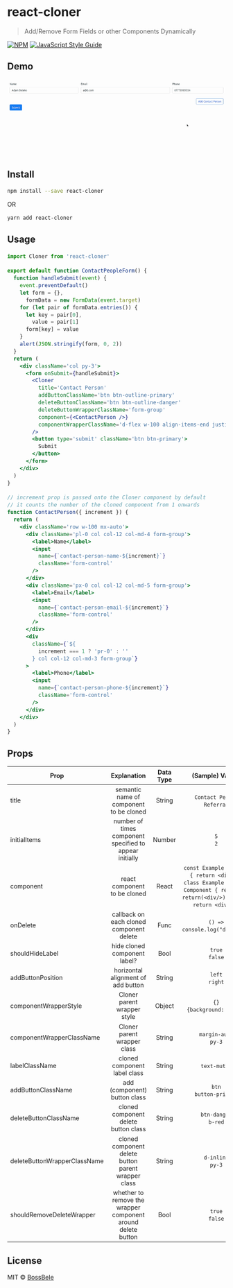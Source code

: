 # react-cloner

> Add/Remove Form Fields or other Components Dynamically

[![NPM](https://img.shields.io/npm/v/react-cloner.svg)](https://www.npmjs.com/package/react-cloner) [![JavaScript Style Guide](https://img.shields.io/badge/code_style-standard-brightgreen.svg)](https://standardjs.com)

## Demo

![React Cloner Demo](/example/public/react-cloner.gif)

## Install

```bash
npm install --save react-cloner
```

OR

```bash
yarn add react-cloner
```

## Usage

```jsx
import Cloner from 'react-cloner'

export default function ContactPeopleForm() {
  function handleSubmit(event) {
    event.preventDefault()
    let form = {},
      formData = new FormData(event.target)
    for (let pair of formData.entries()) {
      let key = pair[0],
        value = pair[1]
      form[key] = value
    }
    alert(JSON.stringify(form, 0, 2))
  }
  return (
    <div className='col py-3'>
      <form onSubmit={handleSubmit}>
        <Cloner
          title='Contact Person'
          addButtonClassName='btn btn-outline-primary'
          deleteButtonClassName='btn btn-outline-danger'
          deleteButtonWrapperClassName='form-group'
          component={<ContactPerson />}
          componentWrapperClassName='d-flex w-100 align-items-end justify-content-between mb-3'
        />
        <button type='submit' className='btn btn-primary'>
          Submit
        </button>
      </form>
    </div>
  )
}

// increment prop is passed onto the Cloner component by default
// it counts the number of the cloned component from 1 onwards
function ContactPerson({ increment }) {
  return (
    <div className='row w-100 mx-auto'>
      <div className='pl-0 col col-12 col-md-4 form-group'>
        <label>Name</label>
        <input
          name={`contact-person-name-${increment}`}
          className='form-control'
        />
      </div>
      <div className='px-0 col col-12 col-md-5 form-group'>
        <label>Email</label>
        <input
          name={`contact-person-email-${increment}`}
          className='form-control'
        />
      </div>
      <div
        className={`${
          increment === 1 ? 'pr-0' : ''
        } col col-12 col-md-3 form-group`}
      >
        <label>Phone</label>
        <input
          name={`contact-person-phone-${increment}`}
          className='form-control'
        />
      </div>
    </div>
  )
}
```

## Props

| Prop                         |                         Explanation                          | Data Type |                                                          (Sample) Values                                                           | Default |
| ---------------------------- | :----------------------------------------------------------: | :-------: | :--------------------------------------------------------------------------------------------------------------------------------: | :-----: |
| title                        |           semantic name of component to be cloned            |  String   |                                                `Contact Person`<br/>`Referral`<br/>                                                | `null`  |
| initialItems                 |   number of times component specified to appear initially    |  Number   |                                                            `5`<br/>`2`                                                             |   `1`   |
| component                    |                 react component to be cloned                 |   React   | `const Example = () => { return <div/> }`<br/>`class Example extends Component { render(){ return(<div/>) }} => { return <div/> }` | `null`  |
| onDelete                     |           callback on each cloned component delete           |   Func    |                                                   `() => console.log("deleted")`                                                   | `null`  |
| shouldHideLabel              |                 hide cloned component label?                 |   Bool    |                                                         `true`<br/>`false`                                                         | `true`  |
| addButtonPosition            |              horizontal alignment of add button              |  String   |                                                         `left`<br/>`right`                                                         | `right` |
| componentWrapperStyle        |                 Cloner parent wrapper style                  |  Object   |                                                   `{}`<br/>`{background: "red"}`                                                   | `null`  |
| componentWrapperClassName    |                 Cloner parent wrapper class                  |  String   |                                                      `margin-auto`<br/>`py-3`                                                      | `null`  |
| labelClassName               |                 cloned component label class                 |  String   |                                                            `text-muted`                                                            | `null`  |
| addButtonClassName           |                 add (component) button class                 |  String   |                                                     `btn`<br/>`button-primary`                                                     |  `""`   |
| deleteButtonClassName        |             cloned component delete button class             |  String   |                                                      `btn-danger`<br/>`b-red`                                                      | `null`  |
| deleteButtonWrapperClassName |     cloned component delete button parent wrapper class      |  String   |                                                       `d-inline`<br/>`py-3`                                                        | `null`  |
| shouldRemoveDeleteWrapper    | whether to remove the wrapper component around delete button |   Bool    |                                                         `true`<br/>`false`                                                         | `false` |

## License

MIT © [BossBele](https://github.com/BossBele)
